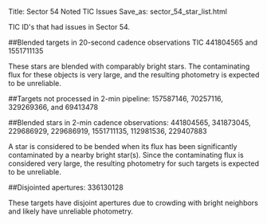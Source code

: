 Title: Sector 54 Noted TIC Issues
Save_as: sector_54_star_list.html


TIC ID's that had issues in Sector 54.

##Blended targets in 20-second cadence observations
TIC 441804565 and 1551711135

These stars are blended with comparably bright stars. The contaminating flux for these objects is very large, and the resulting photometry is expected to be unreliable.

##Targets not processed in 2-min pipeline:
157587146, 70257116, 329269366, and 69413478

##Blended stars in 2-min cadence observations:
441804565, 341873045, 229686929, 229686919, 1551711135, 112981536, 229407883

A star is considered to be bended when its flux has been significantly contaminated by a nearby bright star(s). Since the contaminating flux is considered very large, the resulting photometry for such targets is expected to be unreliable.

##Disjointed apertures:
336130128

These targets have disjoint apertures due to crowding with
bright neighbors and likely have unreliable photometry.

